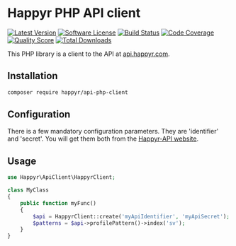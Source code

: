 Happyr PHP API client
=====================

[![Latest Version](https://img.shields.io/github/release/Happyr/php-api-client.svg?style=flat-square)](https://github.com/Happyr/php-api-client/releases)
[![Software License](https://img.shields.io/badge/license-MIT-brightgreen.svg?style=flat-square)](LICENSE)
[![Build Status](https://img.shields.io/travis/Happyr/php-api-client.svg?style=flat-square)](https://travis-ci.org/Happyr/php-api-client)
[![Code Coverage](https://img.shields.io/scrutinizer/coverage/g/Happyr/php-api-client.svg?style=flat-square)](https://scrutinizer-ci.com/g/Happyr/php-api-client)
[![Quality Score](https://img.shields.io/scrutinizer/g/Happyr/php-api-client.svg?style=flat-square)](https://scrutinizer-ci.com/g/Happyr/php-api-client)
[![Total Downloads](https://img.shields.io/packagist/dt/happyr/api-php-client.svg?style=flat-square)](https://packagist.org/packages/happyr/api-php-client)

This PHP library is a client to the API at [api.happyr.com][1].


Installation
------------

```bash
composer require happyr/api-php-client
```

Configuration
-------------

There is a few mandatory configuration parameters. They are 'identifier' and 'secret'. You will get them both
from the [Happyr-API website][1]. 

Usage
-----
```php
use Happyr\ApiClient\HappyrClient;

class MyClass
{
    public function myFunc()
    {
        $api = HappyrClient::create('myApiIdentifier', 'myApiSecret');
        $patterns = $api->profilePattern()->index('sv');
    }
}
```


[1]: https://api.happyr.com

